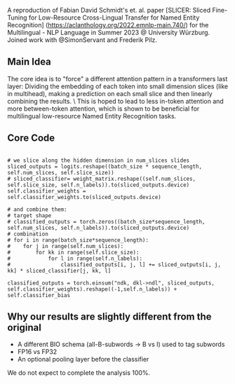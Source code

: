 A reproduction of Fabian David Schmidt's et. al. paper [SLICER: Sliced Fine-Tuning for Low-Resource Cross-Lingual Transfer for Named Entity Recognition] (https://aclanthology.org/2022.emnlp-main.740/) for the Multilingual - NLP Language in Summer 2023 @ University Würzburg. Joined work with @SimonServant and Frederik Pilz.

## Main Idea
The core idea is to "force" a different attention pattern in a transformers last layer: Dividing the embedding of each token into small dimension slices (like in multihead), making a prediction on each small slice and then linearly combining the results. \\ This is hoped to lead to less in-token attention and more between-token attention, which is shown to be beneficial for multilingual low-resource Named Entity Recognition tasks.

## Core Code
```

# we slice along the hidden dimension in num_slices slides
sliced_outputs = logits.reshape((batch_size * sequence_length, self.num_slices, self.slice_size))
# sliced_classifier= weight_matrix.reshape((self.num_slices, self.slice_size, self.n_labels)).to(sliced_outputs.device)
self.classifier_weights = self.classifier_weights.to(sliced_outputs.device)

# and combine them:
# target shape
# classified_outputs = torch.zeros((batch_size*sequence_length, self.num_slices, self.n_labels)).to(sliced_outputs.device)
# combination
# for i in range(batch_size*sequence_length):
#    for j in range(self.num_slices):
#        for kk in range(self.slice_size):
#            for l in range(self.n_labels):
#                classified_outputs[i, j, l] += sliced_outputs[i, j, kk] * sliced_classifier[j, kk, l]

classified_outputs = torch.einsum("ndk, dkl->ndl", sliced_outputs, self.classifier_weights).reshape((-1,self.n_labels)) + self.classifier_bias

```

## Why our results are slightly different from the original

 * A different BIO schema (all-B-subwords -> B vs I)  used to tag subwords
 * FP16 vs FP32
 * An optional pooling layer before the classifier

We do not expect to complete the analysis 100%. 
